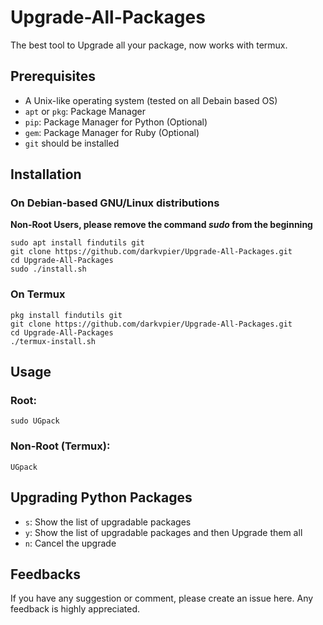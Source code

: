 # Upgrade-All-Packages
The best tool to Upgrade all your package, now works with termux.

## Prerequisites
- A Unix-like operating system (tested on all Debain based OS)
- `apt` or `pkg`: Package Manager
- `pip`: Package Manager for Python (Optional)
- `gem`: Package Manager for Ruby (Optional)
- `git` should be installed

## Installation
### On Debian-based GNU/Linux distributions
**Non-Root Users, please remove the command _sudo_ from the beginning**
```
sudo apt install findutils git
git clone https://github.com/darkvpier/Upgrade-All-Packages.git
cd Upgrade-All-Packages
sudo ./install.sh
```

### On Termux
```
pkg install findutils git
git clone https://github.com/darkvpier/Upgrade-All-Packages.git
cd Upgrade-All-Packages
./termux-install.sh
```

## Usage
### Root:
```
sudo UGpack 
```
### Non-Root (Termux):
```
UGpack 
```
## Upgrading Python Packages
- `s`: Show the list of upgradable packages
- `y`: Show the list of upgradable packages and then Upgrade them all
- `n`: Cancel the upgrade

## Feedbacks
If you have any suggestion or comment, please create an issue here. Any feedback is highly appreciated.
